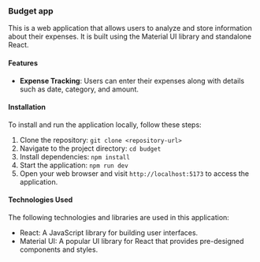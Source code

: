 ### Budget app

This is a web application that allows users to analyze and store information about their expenses. It is built using the Material UI library and standalone React.

#### Features

- **Expense Tracking**: Users can enter their expenses along with details such as date, category, and amount.


#### Installation

To install and run the application locally, follow these steps:

1. Clone the repository: `git clone <repository-url>`
2. Navigate to the project directory: `cd budget`
3. Install dependencies: `npm install`
4. Start the application: `npm run dev`
5. Open your web browser and visit `http://localhost:5173` to access the application.

#### Technologies Used

The following technologies and libraries are used in this application:

- React: A JavaScript library for building user interfaces.
- Material UI: A popular UI library for React that provides pre-designed components and styles.